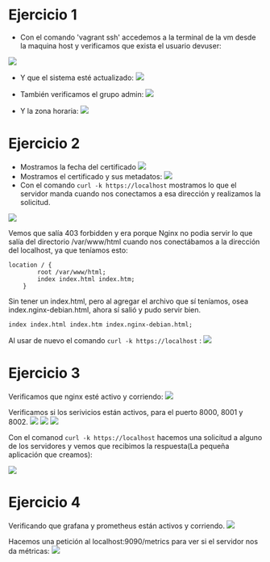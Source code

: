 # Ejercicio 1

- Con el comando 'vagrant ssh' accedemos a la terminal de la vm desde la maquina host y verificamos que exista el usuario devuser:

![](./assets/1.png)

- Y que el sistema esté actualizado:
![](./assets/4.png)

- También verificamos el grupo admin:
![](./assets/2.png)

- Y la zona horaria:
![](./assets/3.png)

# Ejercicio 2
- Mostramos la fecha del certificado
![](./assets/5.png)
- Mostramos el certificado y sus metadatos:
![](./assets/6.png)
- Con el comando ```curl -k https://localhost``` mostramos lo que el servidor manda cuando nos conectamos a esa dirección y realizamos la solicitud.

![](./assets/7.png)

Vemos que salía 403 forbidden y era porque Nginx no podia servir lo que salía del directorio /var/www/html cuando nos conectábamos a la dirección del localhost, ya que teníamos esto:

```
location / {
        root /var/www/html;
        index index.html index.htm;
    }
```

Sin tener un index.html, pero al agregar el archivo que sí teníamos, osea index.nginx-debian.html, ahora sí salió y pudo servir bien.

```
index index.html index.htm index.nginx-debian.html;
```

Al usar de nuevo el comando ```curl -k https://localhost``` :
![](./assets/8.png)

# Ejercicio 3
Verificamos que nginx esté activo y corriendo:
![](./assets/9.png)

Verificamos si los serivicios están activos, para el puerto 8000, 8001 y 8002.
![](./assets/10.png)
![](./assets/11.png)
![](./assets/12.png)

Con el comanod ```curl -k https://localhost``` hacemos una solicitud a alguno de los servidores y vemos que recibimos la respuesta(La pequeña aplicación que creamos):

![](./assets/13.png)

# Ejercicio 4
Verificando que grafana y prometheus están activos y corriendo.
![](./assets/14.png)

Hacemos una petición al localhost:9090/metrics para ver si el servidor nos da métricas:
![](./assets/15.png)

